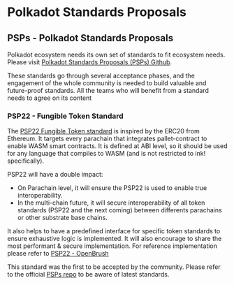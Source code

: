 # Polkadot Standards Proposals

## PSPs - Polkadot Standards Proposals

Polkadot ecosystem needs its own set of standards to fit ecosystem needs. Please visit [Polkadot Standards Proposals (PSPs) Github](https://github.com/w3f/PSPs).

These standards go through several acceptance phases, and the engagement of the whole community is needed to build valuable and future-proof standards. All the teams who will benefit from a standard needs to agree on its content

### PSP22 - Fungible Token Standard

The [PSP22 Fungible Token standard](https://github.com/w3f/PSPs/blob/master/PSPs/psp-22.md) is inspired by the ERC20 from Ethereum. It targets every parachain that integrates pallet-contract to enable WASM smart contracts. It is defined at ABI level, so it should be used for any language that compiles to WASM (and is not restricted to ink! specifically).

PSP22 will have a double impact:

* On Parachain level, it will ensure the PSP22 is used to enable true interoperability.
* In the multi-chain future, it will secure interoperability of all token standards (PSP22 and the next coming) between differents parachains or other substrate base chains.

It also helps to have a predefined interface for specific token standards to ensure exhaustive logic is implemented. It will also encourage to share the most performant & secure implementation. For reference implementation please refer to [PSP22 - OpenBrush](https://github.com/Supercolony-net/openbrush-contracts/blob/main/contracts/token/psp22/src/traits.rs)

This standard was the first to be accepted by the community. Please refer to the official [PSPs repo](https://github.com/w3f/PSPs) to be aware of latest standards.
